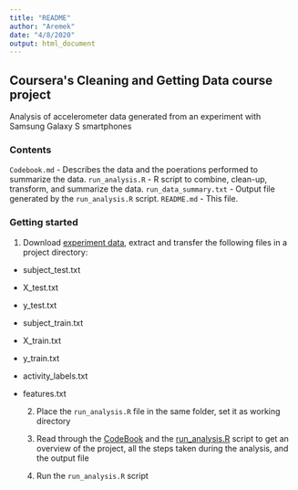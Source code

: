 ```yaml
---
title: "README"
author: "Aremek"
date: "4/8/2020"
output: html_document
---
```


## Coursera's Cleaning and Getting Data course project

Analysis of accelerometer data generated from an experiment with Samsung Galaxy S smartphones

### Contents

`Codebook.md` - Describes the data and the poerations performed to summarize the data.
`run_analysis.R` - R script to combine, clean-up, transform, and summarize the data.
`run_data_summary.txt` - Output file generated by the `run_analysis.R` script.
`README.md` - This file.

### Getting started

  1. Download [experiment data](https://d396qusza40orc.cloudfront.net/getdata%2Fprojectfiles%2FUCI%20HAR%20Dataset.zip), extract and transfer the following files in a project directory: 
- subject_test.txt
- X_test.txt
- y_test.txt
- subject_train.txt
- X_train.txt
- y_train.txt
- activity_labels.txt
- features.txt

  2. Place the `run_analysis.R` file in the same folder, set it as working directory
  
  3. Read through the [CodeBook](Codebook.md) and the [run_analysis.R](run_analysis.R) script to get an overview of the project, all the steps taken during the analysis, and the output file

  5. Run the `run_analysis.R` script
